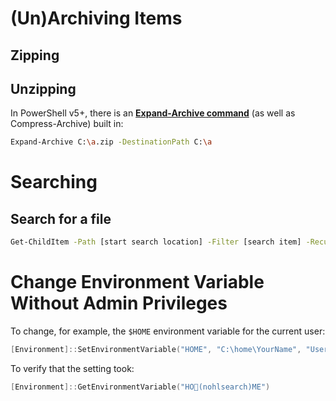# (Un)Archiving Items

## Zipping

## Unzipping

In PowerShell v5+, there is an [__Expand-Archive command__](https://learn.microsoft.com/en-us/powershell/module/microsoft.powershell.archive/Expand-Archive?view=powershell-6) (as well as Compress-Archive) built in:

```bash
Expand-Archive C:\a.zip -DestinationPath C:\a
```

# Searching

## Search for a file

```bash
Get-ChildItem -Path [start search location] -Filter [search item] -Recurse -ErrorAction SilentlyContinue -Force
```

# Change Environment Variable Without Admin Privileges

To change, for example, the `$HOME` environment variable for the current user:

```Powershell
[Environment]::SetEnvironmentVariable("HOME", "C:\home\YourName", "User")
```

To verify that the setting took:

```Powershell
[Environment]::GetEnvironmentVariable("HO(nohlsearch)ME")
```
